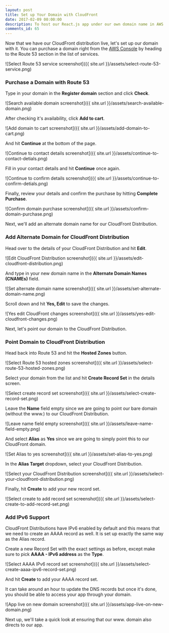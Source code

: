 ```yaml
---
layout: post
title: Set up Your Domain with CloudFront
date: 2017-02-09 00:00:00
description: To host our React.js app under our own domain name in AWS we are going to purchase a domain using Route 53. We will point the domain to our CloudFront Distribution with an Alias Resource Record Set. We also need to create an AAAA Record Set to support IPv6.
comments_id: 65
---
```


Now that we have our CloudFront distribution live, let's set up our domain with it. You can purchase a domain right from the [AWS Console](https://console.aws.amazon.com) by heading to the Route 53 section in the list of services.

![Select Route 53 service screenshot]({{ site.url }}/assets/select-route-53-service.png)

### Purchase a Domain with Route 53

Type in your domain in the **Register domain** section and click **Check**.

![Search available domain screenshot]({{ site.url }}/assets/search-available-domain.png)

After checking it's availability, click **Add to cart**.

![Add domain to cart screenshot]({{ site.url }}/assets/add-domain-to-cart.png)

And hit **Continue** at the bottom of the page.

![Continue to contact details screenshot]({{ site.url }}/assets/continue-to-contact-detials.png)

Fill in your contact details and hit **Continue** once again.

![Continue to confirm details screenshot]({{ site.url }}/assets/continue-to-confirm-detials.png)

Finally, review your details and confirm the purchase by hitting **Complete Purchase**.

![Confirm domain purchase screenshot]({{ site.url }}/assets/confirm-domain-purchase.png)

Next, we'll add an alternate domain name for our CloudFront Distribution.

### Add Alternate Domain for CloudFront Distribution

Head over to the details of your CloudFront Distribution and hit **Edit**.

![Edit CloudFront Distribution screenshot]({{ site.url }}/assets/edit-cloudfront-distribution.png)

And type in your new domain name in the **Alternate Domain Names (CNAMEs)** field.

![Set alternate domain name screenshot]({{ site.url }}/assets/set-alternate-domain-name.png)

Scroll down and hit **Yes, Edit** to save the changes.

![Yes edit CloudFront changes screenshot]({{ site.url }}/assets/yes-edit-cloudfront-changes.png)

Next, let's point our domain to the CloudFront Distribution.

### Point Domain to CloudFront Distribution

Head back into Route 53 and hit the **Hosted Zones** button.

![Select Route 53 hosted zones screenshot]({{ site.url }}/assets/select-route-53-hosted-zones.png)

Select your domain from the list and hit **Create Record Set** in the details screen.

![Select create record set screenshot]({{ site.url }}/assets/select-create-record-set.png)

Leave the **Name** field empty since we are going to point our bare domain (without the www.) to our CloudFront Distribution.

![Leave name field empty screenshot]({{ site.url }}/assets/leave-name-field-empty.png)

And select **Alias** as **Yes** since we are going to simply point this to our CloudFront domain.

![Set Alias to yes screenshot]({{ site.url }}/assets/set-alias-to-yes.png)

In the **Alias Target** dropdown, select your CloudFront Distribution.

![Select your CloudFront Distribution screenshot]({{ site.url }}/assets/select-your-cloudfront-distribution.png)

Finally, hit **Create** to add your new record set.

![Select create to add record set screenshot]({{ site.url }}/assets/select-create-to-add-record-set.png)

### Add IPv6 Support

CloudFront Distributions have IPv6 enabled by default and this means that we need to create an AAAA record as well. It is set up exactly the same way as the Alias record.

Create a new Record Set with the exact settings as before, except make sure to pick **AAAA - IPv6 address** as the **Type**.

![Select AAAA IPv6 record set screenshot]({{ site.url }}/assets/select-create-aaaa-ipv6-record-set.png)

And hit **Create** to add your AAAA record set.

It can take around an hour to update the DNS records but once it's done, you should be able to access your app through your domain.

![App live on new domain screenshot]({{ site.url }}/assets/app-live-on-new-domain.png)

Next up, we'll take a quick look at ensuring that our www. domain also directs to our app.
